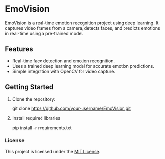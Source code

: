 # EmoVision

EmoVision is a real-time emotion recognition project using deep learning. It captures video frames from a camera, detects faces, and predicts emotions in real-time using a pre-trained model.

## Features

- Real-time face detection and emotion recognition.
- Uses a trained deep learning model for accurate emotion predictions.
- Simple integration with OpenCV for video capture.

## Getting Started

1. Clone the repository:

    git clone https://github.com/your-username/EmoVision.git

2. Install required libraries 

    pip install -r requirements.txt

### License
This project is licensed under the [MIT License](https://www.mit.edu/~amini/LICENSE.md).